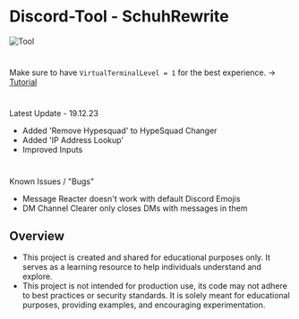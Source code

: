 # Discord-Tool - SchuhRewrite
![Tool](https://schuh.wtf/resources/images/rewrite.png)
#
Make sure to have `VirtualTerminalLevel = 1` for the best experience. -> [Tutorial](https://www.youtube.com/watch?v=HeJOyEw3RtM)
#
Latest Update - 19.12.23
* Added 'Remove Hypesquad' to HypeSquad Changer
* Added 'IP Address Lookup'
* Improved Inputs
#
Known Issues / "Bugs"
* Message Reacter doesn't work with default Discord Emojis
* DM Channel Clearer only closes DMs with messages in them
## Overview
* This project is created and shared for educational purposes only. It serves as a learning resource to help individuals understand and explore.
* This project is not intended for production use, its code may not adhere to best practices or security standards. It is solely meant for educational purposes, providing examples, and encouraging experimentation.
 
